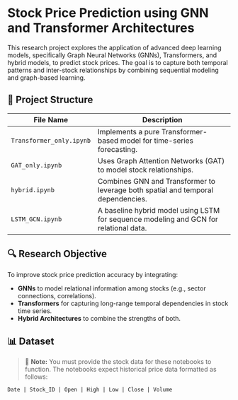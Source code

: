 # Stock Price Prediction using GNN and Transformer Architectures

This research project explores the application of advanced deep learning models, specifically Graph Neural Networks (GNNs), Transformers, and hybrid models, to predict stock prices. The goal is to capture both temporal patterns and inter-stock relationships by combining sequential modeling and graph-based learning.

## 📂 Project Structure

| File Name               | Description                                               |
|------------------------|-----------------------------------------------------------|
| `Transformer_only.ipynb` | Implements a pure Transformer-based model for time-series forecasting. |
| `GAT_only.ipynb`         | Uses Graph Attention Networks (GAT) to model stock relationships. |
| `hybrid.ipynb`           | Combines GNN and Transformer to leverage both spatial and temporal dependencies. |
| `LSTM_GCN.ipynb`         | A baseline hybrid model using LSTM for sequence modeling and GCN for relational data. |

## 🔍 Research Objective

To improve stock price prediction accuracy by integrating:

- **GNNs** to model relational information among stocks (e.g., sector connections, correlations).
- **Transformers** for capturing long-range temporal dependencies in stock time series.
- **Hybrid Architectures** to combine the strengths of both.

## 📊 Dataset

> 📌 **Note:** You must provide the stock data for these notebooks to function. The notebooks expect historical price data formatted as follows:

```text
Date | Stock_ID | Open | High | Low | Close | Volume
